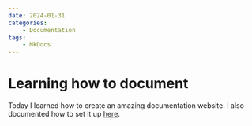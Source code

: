 ```yaml
---
date: 2024-01-31 
categories:
    - Documentation
tags:
    - MkDocs
---
```


# Learning how to document

Today I learned how to create an amazing documentation website.  I also documented how to set it up [here](/code/mk-docs).
